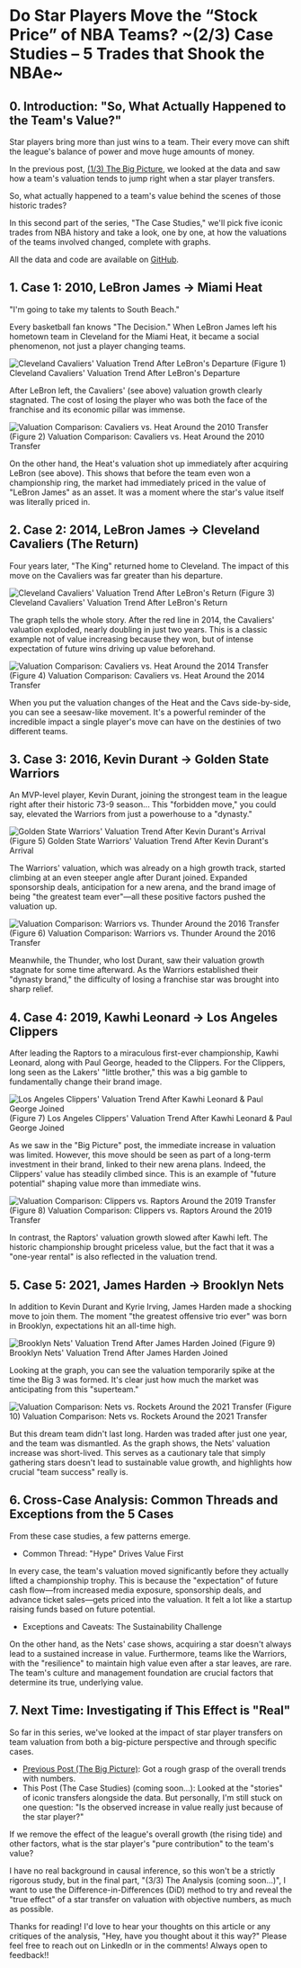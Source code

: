 # Do Star Players Move the “Stock Price” of NBA Teams? ~(2/3) Case Studies – 5 Trades that Shook the NBAe~

## 0. Introduction: "So, What Actually Happened to the Team's Value?"

Star players bring more than just wins to a team. Their every move can shift the league's balance of power and move huge amounts of money.

In the previous post, [(1/3) The Big Picture](https://note.com/shokubohcm/n/n7bef1d17c2ca), we looked at the data and saw how a team's valuation tends to jump right when a star player transfers.

So, what actually happened to a team's value behind the scenes of those historic trades?

In this second part of the series, "The Case Studies," we'll pick five iconic trades from NBA history and take a look, one by one, at how the valuations of the teams involved changed, complete with graphs.

All the data and code are available on [GitHub](https://github.com/shokubohcm/personal_blog/tree/main/nba_teamValuation).

## 1. Case 1: 2010, LeBron James → Miami Heat

"I'm going to take my talents to South Beach."

Every basketball fan knows "The Decision." When LeBron James left his hometown team in Cleveland for the Miami Heat, it became a social phenomenon, not just a player changing teams.

![Cleveland Cavaliers' Valuation Trend After LeBron's Departure](../image/2_Case/case1_cavs_2010_lebron_departure_single.png)
(Figure 1) Cleveland Cavaliers' Valuation Trend After LeBron's Departure

After LeBron left, the Cavaliers' (see above) valuation growth clearly stagnated. The cost of losing the player who was both the face of the franchise and its economic pillar was immense.

![Valuation Comparison: Cavaliers vs. Heat Around the 2010 Transfer](../image/2_Case/case1_cavs_vs_heat_2010_transfer_dual_2009included.png)
(Figure 2) Valuation Comparison: Cavaliers vs. Heat Around the 2010 Transfer

On the other hand, the Heat's valuation shot up immediately after acquiring LeBron (see above). This shows that before the team even won a championship ring, the market had immediately priced in the value of "LeBron James" as an asset. It was a moment where the star's value itself was literally priced in.

## 2. Case 2: 2014, LeBron James → Cleveland Cavaliers (The Return)

Four years later, "The King" returned home to Cleveland. The impact of this move on the Cavaliers was far greater than his departure.

![Cleveland Cavaliers' Valuation Trend After LeBron's Return](../image/2_Case/case2_cavs_2014_lebron_return_single.png)
(Figure 3) Cleveland Cavaliers' Valuation Trend After LeBron's Return

The graph tells the whole story. After the red line in 2014, the Cavaliers' valuation exploded, nearly doubling in just two years. This is a classic example not of value increasing because they won, but of intense expectation of future wins driving up value beforehand.

![Valuation Comparison: Cavaliers vs. Heat Around the 2014 Transfer](../image/2_Case/case2_cavs_vs_heat_2014_transfer_dual.png)
(Figure 4) Valuation Comparison: Cavaliers vs. Heat Around the 2014 Transfer

When you put the valuation changes of the Heat and the Cavs side-by-side, you can see a seesaw-like movement. It's a powerful reminder of the incredible impact a single player's move can have on the destinies of two different teams.

## 3. Case 3: 2016, Kevin Durant → Golden State Warriors

An MVP-level player, Kevin Durant, joining the strongest team in the league right after their historic 73-9 season... This "forbidden move," you could say, elevated the Warriors from just a powerhouse to a "dynasty."

![Golden State Warriors' Valuation Trend After Kevin Durant's Arrival](../image/2_Case/case3_gsw_2016_durant_join_single.png)
(Figure 5) Golden State Warriors' Valuation Trend After Kevin Durant's Arrival

The Warriors' valuation, which was already on a high growth track, started climbing at an even steeper angle after Durant joined. Expanded sponsorship deals, anticipation for a new arena, and the brand image of being "the greatest team ever"—all these positive factors pushed the valuation up.

![Valuation Comparison: Warriors vs. Thunder Around the 2016 Transfer](../image/2_Case/case3_gsw_vs_okc_2016_transfer_dual.png)
(Figure 6) Valuation Comparison: Warriors vs. Thunder Around the 2016 Transfer

Meanwhile, the Thunder, who lost Durant, saw their valuation growth stagnate for some time afterward. As the Warriors established their "dynasty brand," the difficulty of losing a franchise star was brought into sharp relief.

## 4. Case 4: 2019, Kawhi Leonard → Los Angeles Clippers

After leading the Raptors to a miraculous first-ever championship, Kawhi Leonard, along with Paul George, headed to the Clippers. For the Clippers, long seen as the Lakers' "little brother," this was a big gamble to fundamentally change their brand image.

![Los Angeles Clippers' Valuation Trend After Kawhi Leonard & Paul George Joined](../image/2_Case/case4_clippers_2019_kawhi_pg_single.png)
(Figure 7) Los Angeles Clippers' Valuation Trend After Kawhi Leonard & Paul George Joined

As we saw in the "Big Picture" post, the immediate increase in valuation was limited. However, this move should be seen as part of a long-term investment in their brand, linked to their new arena plans. Indeed, the Clippers' value has steadily climbed since. This is an example of "future potential" shaping value more than immediate wins.

![Valuation Comparison: Clippers vs. Raptors Around the 2019 Transfer](../image/2_Case/case4_clippers_vs_raptors_2019_transfer_dual.png)
(Figure 8) Valuation Comparison: Clippers vs. Raptors Around the 2019 Transfer

In contrast, the Raptors' valuation growth slowed after Kawhi left. The historic championship brought priceless value, but the fact that it was a "one-year rental" is also reflected in the valuation trend.

## 5. Case 5: 2021, James Harden → Brooklyn Nets
In addition to Kevin Durant and Kyrie Irving, James Harden made a shocking move to join them. The moment "the greatest offensive trio ever" was born in Brooklyn, expectations hit an all-time high.

![Brooklyn Nets' Valuation Trend After James Harden Joined
](../image/2_Case/case5_nets_2021_harden_join_single.png)
(Figure 9) Brooklyn Nets' Valuation Trend After James Harden Joined

Looking at the graph, you can see the valuation temporarily spike at the time the Big 3 was formed. It's clear just how much the market was anticipating from this "superteam."

![Valuation Comparison: Nets vs. Rockets Around the 2021 Transfer](../image/2_Case/case5_nets_vs_rockets_2021_transfer_dual.png)
(Figure 10) Valuation Comparison: Nets vs. Rockets Around the 2021 Transfer

But this dream team didn't last long. Harden was traded after just one year, and the team was dismantled. As the graph shows, the Nets' valuation increase was short-lived. This serves as a cautionary tale that simply gathering stars doesn't lead to sustainable value growth, and highlights how crucial "team success" really is.

## 6. Cross-Case Analysis: Common Threads and Exceptions from the 5 Cases

From these case studies, a few patterns emerge.

- Common Thread: "Hype" Drives Value First

In every case, the team's valuation moved significantly before they actually lifted a championship trophy. This is because the "expectation" of future cash flow—from increased media exposure, sponsorship deals, and advance ticket sales—gets priced into the valuation. It felt a lot like a startup raising funds based on future potential.

- Exceptions and Caveats: The Sustainability Challenge

On the other hand, as the Nets' case shows, acquiring a star doesn't always lead to a sustained increase in value. Furthermore, teams like the Warriors, with the "resilience" to maintain high value even after a star leaves, are rare. The team's culture and management foundation are crucial factors that determine its true, underlying value.

## 7. Next Time: Investigating if This Effect is "Real"

So far in this series, we've looked at the impact of star player transfers on team valuation from both a big-picture perspective and through specific cases.

- [Previous Post (The Big Picture)](https://note.com/shokubohcm/n/n7bef1d17c2ca): Got a rough grasp of the overall trends with numbers.
- This Post (The Case Studies) (coming soon...): Looked at the "stories" of iconic transfers alongside the data.
But personally, I'm still stuck on one question: "Is the observed increase in value really just because of the star player?"

If we remove the effect of the league's overall growth (the rising tide) and other factors, what is the star player's "pure contribution" to the team's value?

I have no real background in causal inference, so this won't be a strictly rigorous study, but in the final part, "(3/3) The Analysis (coming soon...)", I want to use the Difference-in-Differences (DiD) method to try and reveal the "true effect" of a star transfer on valuation with objective numbers, as much as possible.

Thanks for reading!
I'd love to hear your thoughts on this article or any critiques of the analysis, "Hey, have you thought about it this way?" Please feel free to reach out on LinkedIn or in the comments! Always open to feedback!!
